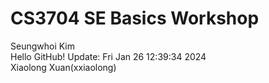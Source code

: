 # CS3704 SE Basics Workshop
Seungwhoi Kim
<br/>
Hello GitHub!
 Update: Fri Jan 26 12:39:34     2024
<br/>
Xiaolong Xuan(xxiaolong)
